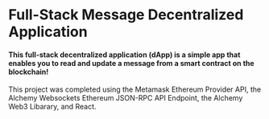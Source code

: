 # Full-Stack Message Decentralized Application

#### This full-stack decentralized application (dApp) is a simple app that enables you to read and update a message from a smart contract on the blockchain!

This project was completed using the Metamask Ethereum Provider API, the Alchemy Websockets Ethereum JSON-RPC API Endpoint, the Alchemy Web3 Libarary, and React.
